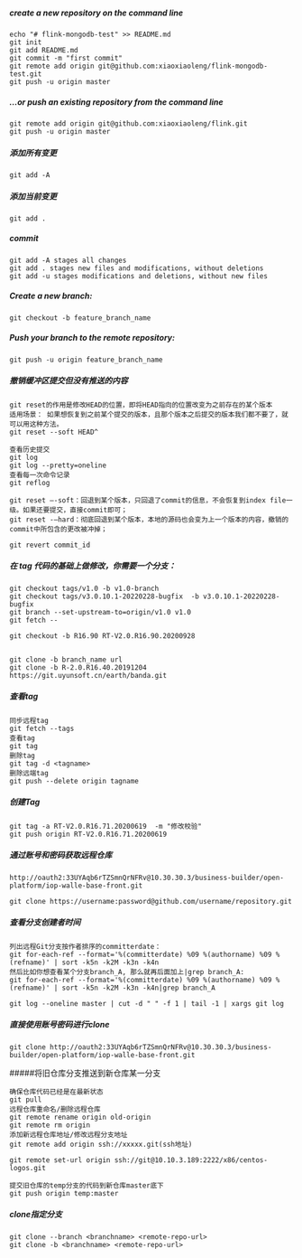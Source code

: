 ##### create a new repository on the command line

```
echo "# flink-mongodb-test" >> README.md
git init
git add README.md
git commit -m "first commit"
git remote add origin git@github.com:xiaoxiaoleng/flink-mongodb-test.git
git push -u origin master
```

##### …or push an existing repository from the command line

```
git remote add origin git@github.com:xiaoxiaoleng/flink.git
git push -u origin master
```

##### 添加所有变更

```
git add -A
```

##### 添加当前变更

```
git add .
```

##### commit

```
git add -A stages all changes
git add . stages new files and modifications, without deletions
git add -u stages modifications and deletions, without new files
```

##### Create a new branch:

```
git checkout -b feature_branch_name
```

##### Push your branch to the remote repository:

```
git push -u origin feature_branch_name
```

##### 撤销缓冲区提交但没有推送的内容

```
git reset的作用是修改HEAD的位置，即将HEAD指向的位置改变为之前存在的某个版本
适用场景： 如果想恢复到之前某个提交的版本，且那个版本之后提交的版本我们都不要了，就可以用这种方法。
git reset --soft HEAD^

查看历史提交
git log
git log --pretty=oneline
查看每一次命令记录
git reflog

git reset –-soft：回退到某个版本，只回退了commit的信息，不会恢复到index file一级。如果还要提交，直接commit即可；
git reset -–hard：彻底回退到某个版本，本地的源码也会变为上一个版本的内容，撤销的commit中所包含的更改被冲掉；

git revert commit_id
```

##### 在 tag 代码的基础上做修改，你需要一个分支： 

```
git checkout tags/v1.0 -b v1.0-branch
git checkout tags/v3.0.10.1-20220228-bugfix  -b v3.0.10.1-20220228-bugfix
git branch --set-upstream-to=origin/v1.0 v1.0
git fetch --

git checkout -b R16.90 RT-V2.0.R16.90.20200928


git clone -b branch_name url
git clone -b R-2.0.R16.40.20191204 https://git.uyunsoft.cn/earth/banda.git
```

##### 查看tag

```
同步远程tag
git fetch --tags
查看tag
git tag
删除tag
git tag -d <tagname>
删除远端tag
git push --delete origin tagname
```

##### 创建Tag

```
git tag -a RT-V2.0.R16.71.20200619  -m "修改校验"
git push origin RT-V2.0.R16.71.20200619
```

##### 通过账号和密码获取远程仓库

```
http://oauth2:33UYAqb6rTZSmnQrNFRv@10.30.30.3/business-builder/open-platform/iop-walle-base-front.git

git clone https://username:password@github.com/username/repository.git
```

##### 查看分支创建者时间

```
列出远程Git分支按作者排序的committerdate：
git for-each-ref --format='%(committerdate) %09 %(authorname) %09 %(refname)' | sort -k5n -k2M -k3n -k4n
然后比如你想查看某个分支branch_A, 那么就再后面加上|grep branch_A:
git for-each-ref --format='%(committerdate) %09 %(authorname) %09 %(refname)' | sort -k5n -k2M -k3n -k4n|grep branch_A

git log --oneline master | cut -d " " -f 1 | tail -1 | xargs git log
```

##### 直接使用账号密码进行clone

```
git clone http://oauth2:33UYAqb6rTZSmnQrNFRv@10.30.30.3/business-builder/open-platform/iop-walle-base-front.git
```

#####将旧仓库分支推送到新仓库某一分支

```
确保仓库代码已经是在最新状态
git pull
远程仓库重命名/删除远程仓库
git remote rename origin old-origin
git remote rm origin
添加新远程仓库地址/修改远程分支地址
git remote add origin ssh://xxxxx.git(ssh地址)

git remote set-url origin ssh://git@10.10.3.189:2222/x86/centos-logos.git

提交旧仓库的temp分支的代码到新仓库master底下
git push origin temp:master
```

##### clone指定分支

```
git clone --branch <branchname> <remote-repo-url>
git clone -b <branchname> <remote-repo-url>
```

